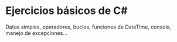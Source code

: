 ﻿# Ejercicios básicos de C#

Datos simples, operadores, bucles, funciones de DateTime, consola, manejo de excepciones...